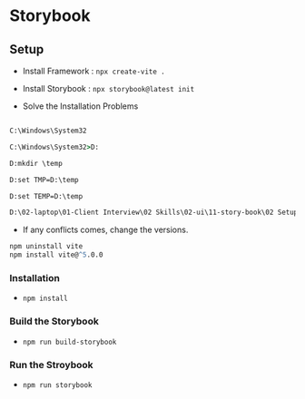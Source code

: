 # Storybook

## Setup

- Install Framework : `npx create-vite .`
- Install Storybook : `npx storybook@latest init`

- Solve the Installation Problems

```cmd

C:\Windows\System32

C:\Windows\System32>D:

D:mkdir \temp

D:set TMP=D:\temp

D:set TEMP=D:\temp

D:\02-laptop\01-Client Interview\02 Skills\02-ui\11-story-book\02 Setup>npx storybook@latest init
```

- If any conflicts comes, change the versions.

```cmd
npm uninstall vite
npm install vite@^5.0.0
```

### Installation

- `npm install`

### Build the Storybook

- `npm run build-storybook`

### Run the Stroybook

- `npm run storybook`
